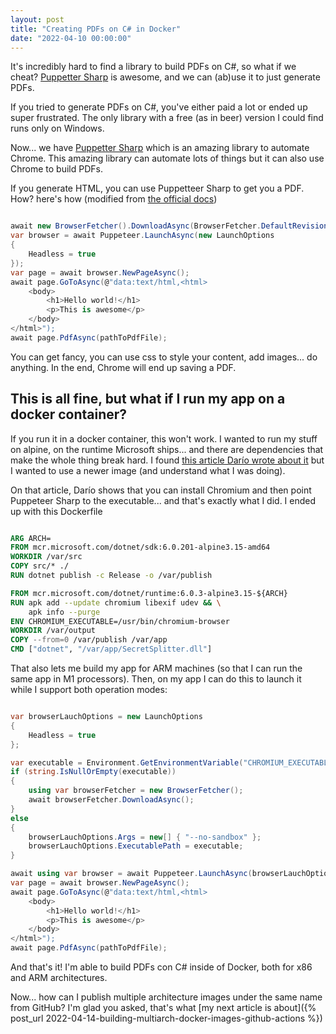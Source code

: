```yaml
---
layout: post
title: "Creating PDFs on C# in Docker"
date: "2022-04-10 00:00:00"
---
```

It's incredibly hard to find a library to build PDFs on C#, so what if we cheat? [Puppetter Sharp](https://www.puppeteersharp.com/) is awesome, and we can (ab)use it to just generate PDFs.

<!--more-->

If you tried to generate PDFs on C#, you've either paid a lot or ended up super frustrated. The only library with a free (as in beer) version I could find runs only on Windows.

Now... we have [Puppetter Sharp](https://www.puppeteersharp.com/) which is an amazing library to automate Chrome. This amazing library can automate lots of things but it can also use Chrome to build PDFs.

If you generate HTML, you can use Puppetteer Sharp to get you a PDF. How? here's how (modified from [the official docs](https://www.puppeteersharp.com/api/index.html))

```c#

await new BrowserFetcher().DownloadAsync(BrowserFetcher.DefaultRevision);
var browser = await Puppeteer.LaunchAsync(new LaunchOptions
{
    Headless = true
});
var page = await browser.NewPageAsync();
await page.GoToAsync(@"data:text/html,<html>
    <body>
        <h1>Hello world!</h1>
        <p>This is awesome</p>
    </body>
</html>");
await page.PdfAsync(pathToPdfFile);

```

You can get fancy, you can use css to style your content, add images... do anything. In the end, Chrome will end up saving a PDF.

## This is all fine, but what if I run my app on a docker container?

If you run it in a docker container, this won't work. I wanted to run my stuff on alpine, on the runtime Microsoft ships... and there are dependencies that make the whole thing break hard. I found [this article Darío wrote about it](https://www.hardkoded.com/blog/puppeteer-sharp-docker) but I wanted to use a newer image (and understand what I was doing).

On that article, Darío shows that you can install Chromium and then point Puppeteer Sharp to the executable... and that's exactly what I did. I ended up with this Dockerfile

```Dockerfile

ARG ARCH=
FROM mcr.microsoft.com/dotnet/sdk:6.0.201-alpine3.15-amd64
WORKDIR /var/src
COPY src/* ./
RUN dotnet publish -c Release -o /var/publish

FROM mcr.microsoft.com/dotnet/runtime:6.0.3-alpine3.15-${ARCH}
RUN apk add --update chromium libexif udev && \
    apk info --purge
ENV CHROMIUM_EXECUTABLE=/usr/bin/chromium-browser
WORKDIR /var/output
COPY --from=0 /var/publish /var/app
CMD ["dotnet", "/var/app/SecretSplitter.dll"]

```

That also lets me build my app for ARM machines (so that I can run the same app in M1 processors). Then, on my app I can do this to launch it while I support both operation modes:

```c#

var browserLauchOptions = new LaunchOptions
{
    Headless = true
};

var executable = Environment.GetEnvironmentVariable("CHROMIUM_EXECUTABLE");
if (string.IsNullOrEmpty(executable))
{
    using var browserFetcher = new BrowserFetcher();
    await browserFetcher.DownloadAsync();
}
else
{
    browserLauchOptions.Args = new[] { "--no-sandbox" };
    browserLauchOptions.ExecutablePath = executable;
}

await using var browser = await Puppeteer.LaunchAsync(browserLauchOptions);
var page = await browser.NewPageAsync();
await page.GoToAsync(@"data:text/html,<html>
    <body>
        <h1>Hello world!</h1>
        <p>This is awesome</p>
    </body>
</html>");
await page.PdfAsync(pathToPdfFile);

```

And that's it! I'm able to build PDFs con C# inside of Docker, both for x86 and ARM architectures.

Now... how can I publish multiple architecture images under the same name from GitHub? I'm glad you asked, that's what [my next article is about]({% post_url 2022-04-14-building-multiarch-docker-images-github-actions %})
